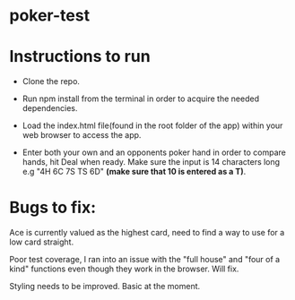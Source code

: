 # poker-test

# Instructions to run

- Clone the repo.

- Run npm install from the terminal in order to acquire the needed dependencies.

- Load the index.html file(found in the root folder of the app) within your web browser to access the app.

- Enter both your own and an opponents poker hand in order to compare hands, hit Deal when ready. Make sure the input is 14 characters long e.g "4H 6C 7S TS 6D" <b>(make sure that 10 is entered as a T)</b>.

# Bugs to fix:

Ace is currently valued as the highest card, need to find a way to use for a low card straight.

Poor test coverage, I ran into an issue with the "full house" and "four of a kind" functions even though they work in the browser. Will fix.

Styling needs to be improved. Basic at the moment.
